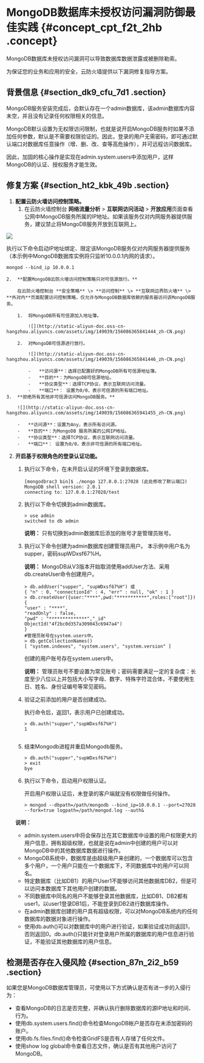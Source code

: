 # MongoDB数据库未授权访问漏洞防御最佳实践 {#concept_cpt_f2t_2hb .concept}

MongoDB数据库未授权访问漏洞可以导致数据库数据泄露或被删除勒索。

为保证您的业务和应用的安全，云防火墙提供以下漏洞修复指导方案。

## 背景信息 {#section_dk9_cfu_7d1 .section}

MongoDB服务安装完成后，会默认存在一个admin数据库，该admin数据库内容未空，并且没有记录任何权限相关的信息。

MongoDB默认设置为无权限访问限制，也就是说开启MongoDB服务时如果不添加任何参数，默认是不需要权限验证的。因此，登录的用户无需密码，即可通过默认端口对数据库任意操作（增、删、改、查等高危操作），并可远程访问数据库。

因此，加固的核心操作是实现在admin.system.users中添加用户，这样MongoDB的认证、授权服务才能生效。

## 修复方案 {#section_ht2_kbk_49b .section}

1.  **配置云防火墙访问控制策略。** 
    1.  在云防火墙控制台 **网络流量分析** \> **互联网访问活动** \> **开放应用**页面查看公网中MongoDB服务所属的IP地址。如果该服务仅对内网服务器提供服务，建议禁止将MongoDB服务开放到互联网上。

![](http://static-aliyun-doc.oss-cn-hangzhou.aliyuncs.com/assets/img/149039/156086365841436_zh-CN.png)

执行以下命令启动IP地址绑定、限定该MongoDB服务仅对内网服务器提供服务（本示例中MongoDB数据库实例将只监听10.0.0.1内网的请求）。

``` {#codeblock_sa5_usp_mv0}
mongod --bind_ip 10.0.0.1
```

    2.  **配置MongoDB云防火墙访问控制策略只对可信源放行。** 

        在云防火墙控制台 **安全策略** \> **访问控制** \> **互联网边界防火墙** \> **外对内**页面配置访问控制策略，仅允许与MongoDB数据库依赖的服务器访问该MongoDB服务。

        1.  将MongoDB所有可信源加入地址簿。

            ![](http://static-aliyun-doc.oss-cn-hangzhou.aliyuncs.com/assets/img/149039/156086365841444_zh-CN.png)

        2.  对MongoDB可信源进行放行。

            ![](http://static-aliyun-doc.oss-cn-hangzhou.aliyuncs.com/assets/img/149039/156086365841446_zh-CN.png)

            -   **访问源**：选择已配置好的MongoDB所有可信源地址簿。
            -   **目的**：为MongoDB可信源地址。
            -   **协议类型**：选择TCP协议，表示互联网访问流量。
            -   **端口**： 设置为0/0，表示可信源的所有端口地址。
    3.  **拒绝所有其他非可信源访问MongoDB服务。** 

        ![](http://static-aliyun-doc.oss-cn-hangzhou.aliyuncs.com/assets/img/149039/156086365941455_zh-CN.png)

        -   **访问源**：设置为Any，表示所有访问源。
        -   **目的**：为MongoDB 服务所属的公网IP地址。
        -   **协议类型**：选择TCP协议，表示互联网访问流量。
        -   **端口**： 设置为0/0，表示非可信源的所有端口地址。
2.  **开启基于权限角色的登录认证功能。** 

    1.  执行以下命令，在未开启认证的环境下登录到数据库。

        ``` {#codeblock_ts8_6ki_25j}
        [mongodbrac3 bin]$ ./mongo 127.0.0.1:27028 (此处修改了默认端口)
        MongoDB shell version: 2.0.1
        connecting to: 127.0.0.1:27028/test
        ```

    2.  执行以下命令切换到admin数据库。

        ``` {#codeblock_oxy_5eb_r2i}
        > use admin
        switched to db admin
        ```

        **说明：** 只有切换到admin数据库后添加的账号才是管理员账号。

    3.  执行以下命令创建为admin数据库创建管理员用户。 本示例中用户名为supper，密码supWDxsf67%H。

        **说明：** MongoDB从V3版本开始取消使用addUser方法、采用db.createUser命令创建用户。

        ``` {#codeblock_ezd_rmp_if4}
        > db.addUser("supper", "supWDxsf67%H") 或
        { "n" : 0, "connectionId" : 4, "err" : null, "ok" : 1 }
        > db.createUser({user:"****",pwd:"***********",roles:["root"]})
        {
        "user" : "****",
        "readOnly" : false,
        "pwd" : "**************","_id"
        ObjectId("4f2bc0d357a309043c6947a4")
        }
        #管理员账号在system.users中。
        > db.getCollectionNames()
        [ "system.indexes", "system.users", "system.version" ]
        ```

        创建的用户账号存在system.users中。

        **说明：** 管理员账号不要设置为常见账号；密码需要满足一定的复杂度：长度至少八位以上并包括大小写字母、数字、特殊字符混合体，不要使用生日、姓名、身份证编号等常见密码。

    4.  验证之前添加的用户是否创建成功。

        执行命令后，返回1，表示用户已创建成功。

        ``` {#codeblock_0u3_iqf_drb}
        > db.auth("supper","supWDxsf67%H")
        1
        							
        ```

    5.  结束Mongodb进程并重启Mongodb服务。

        ``` {#codeblock_4ga_odi_alw}
        > db.auth("supper","supWDxsf67%H")
        > exit
        bye
        ```

    6.  执行以下命令，启动用户权限认证。

        开启用户权限认证后，未登录的客户端就没有权限做任何操作。

        ``` {#codeblock_3fm_hu7_x59}
        > mongod --dbpath=/path/mongodb --bind_ip=10.0.0.1 --port=27028 --fork=true logpath=/path/mongod.log --auth&
        ```

    **说明：** 

    -   admin.system.users中将会保存比在其它数据库中设置的用户权限更大的用户信息，拥有超级权限，也就是说在admin中创建的用户可以对MongoDB中的其他数据库数据进行操作。
    -   MongoDB系统中，数据库是由超级用户来创建的，一个数据库可以包含多个用户，一个用户只能在一个数据库下，不同数据库中的用户可以同名。
    -   特定数据库（比如DB1）的用户User1不能够访问其他数据库DB2，但是可以访问本数据库下其他用户创建的数据。
    -   不同数据库中同名的用户不能够登录其他数据库，比如DB1、DB2都有user1，以user1登录DB1后，不能登录到DB2进行数据库操作。
    -   在admin数据库创建的用户具有超级权限，可以对MongoDB系统内的任何数据库的数据对象进行操作。
    -   使用db.auth\(\)可以对数据库中的用户进行验证，如果验证成功则返回1，否则返回0。db.auth\(\)只能针对登录用户所属的数据库的用户信息进行验证，不能验证其他数据库的用户信息。

## 检测是否存在入侵风险 {#section_87n_2i2_b59 .section}

如果您是MongoDB数据库管理员，可使用以下方式确认是否有进一步的入侵行为：

-   查看MongoDB的日志是否完整，并确认执行删除数据库的源IP地址和时间、行为。
-   使用db.system.users.find\(\)命令检查MongoDB帐户是否存在未添加密码的账户。
-   使用db.fs.files.find\(\)命令检查GridFS是否有人存储了任何文件。
-   使用show log global命令查看日志文件，确认是否有其他用户访问了MongoDB。

